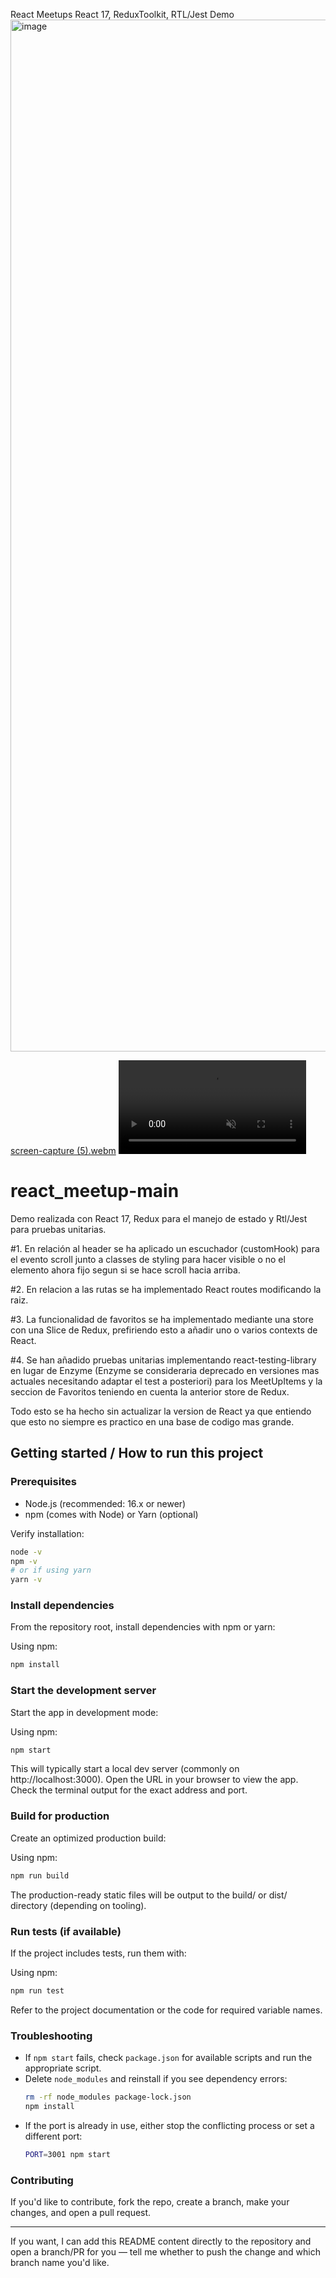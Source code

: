 React Meetups React 17, ReduxToolkit, RTL/Jest Demo
<img width="3189" height="1651" alt="image" src="https://github.com/user-attachments/assets/469bc1f2-3c3b-4eff-a2e5-b221872364e5" />


[screen-capture (5).webm](https://github.com/user-attachments/assets/a4e06db3-e912-4457-9ff7-fb0e6de47593)
<video autoplay loop muted playsinline>
  <source src="https://github.com/user-attachments/assets/a4e06db3-e912-4457-9ff7-fb0e6de47593)" type="video/webm" />
</video>


# react_meetup-main

Demo realizada con React 17, Redux para el manejo de estado y Rtl/Jest para pruebas unitarias.

#1. En relación al header se ha aplicado un escuchador (customHook) para el evento scroll junto a classes de styling para hacer visible o no el elemento ahora fijo segun si se hace scroll hacia arriba.

#2. En relacion a las rutas se ha implementado React routes modificando la raiz.

#3. La funcionalidad de favoritos se ha implementado mediante una store con una Slice de Redux, prefiriendo esto a añadir uno o varios contexts de React.

#4. Se han añadido pruebas unitarias implementando react-testing-library en lugar de Enzyme (Enzyme se consideraria deprecado en versiones mas actuales necesitando adaptar el test a posteriori) para los MeetUpItems y la seccion de Favoritos teniendo en cuenta la anterior store de Redux.

Todo esto se ha hecho sin actualizar la version de React ya que entiendo que esto no siempre es practico en una base de codigo mas grande.



## Getting started / How to run this project

### Prerequisites
- Node.js (recommended: 16.x or newer)
- npm (comes with Node) or Yarn (optional)

Verify installation:
```bash
node -v
npm -v
# or if using yarn
yarn -v
```

### Install dependencies
From the repository root, install dependencies with npm or yarn:

Using npm:
```bash
npm install
```

### Start the development server
Start the app in development mode:

Using npm:
```bash
npm start
```

This will typically start a local dev server (commonly on http://localhost:3000). Open the URL in your browser to view the app. Check the terminal output for the exact address and port.

### Build for production
Create an optimized production build:

Using npm:
```bash
npm run build
```

The production-ready static files will be output to the build/ or dist/ directory (depending on tooling).

### Run tests (if available)
If the project includes tests, run them with:

Using npm:
```bash
npm run test
```

Refer to the project documentation or the code for required variable names.

### Troubleshooting
- If `npm start` fails, check `package.json` for available scripts and run the appropriate script.
- Delete `node_modules` and reinstall if you see dependency errors:
  ```bash
  rm -rf node_modules package-lock.json
  npm install
  ```
- If the port is already in use, either stop the conflicting process or set a different port:
  ```bash
  PORT=3001 npm start
  ```

### Contributing
If you'd like to contribute, fork the repo, create a branch, make your changes, and open a pull request.

---

If you want, I can add this README content directly to the repository and open a branch/PR for you — tell me whether to push the change and which branch name you'd like.

